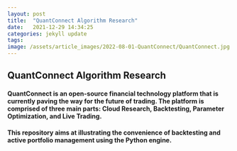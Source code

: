 ```yaml
---
layout: post
title:  "QuantConnect Algorithm Research"
date:   2021-12-29 14:34:25
categories: jekyll update
tags: 
image: /assets/article_images/2022-08-01-QuantConnect/QuantConnect.jpg
---
```

## QuantConnect Algorithm Research

#### QuantConnect is an open-source financial technology platform that is currently paving the way for the future of trading. The platform is comprised of three main parts: Cloud Research, Backtesting, Parameter Optimization, and Live Trading. 

#### This repository aims at illustrating the convenience of backtesting and active portfolio management using the Python engine.

#### 
